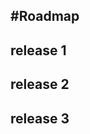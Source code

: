 #Roadmap
-------------

**release 1**
-------------

**release 2**
-------------

**release 3**
-------------